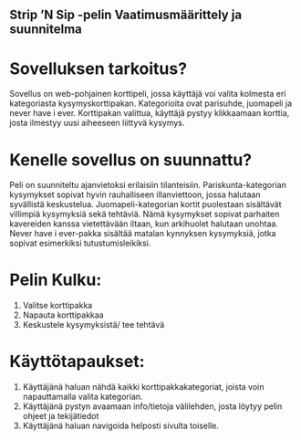 ## Strip ’N Sip -pelin Vaatimusmäärittely ja suunnitelma
# Sovelluksen tarkoitus?
Sovellus on web-pohjainen korttipeli, jossa käyttäjä voi valita kolmesta eri kategoriasta kysymyskorttipakan. Kategorioita ovat parisuhde, juomapeli ja never have i ever. Korttipakan valittua, käyttäjä pystyy klikkaamaan korttia, josta ilmestyy uusi aiheeseen liittyvä kysymys. 
# Kenelle sovellus on suunnattu?
Peli on suunniteltu ajanvietoksi erilaisiin tilanteisiin. Pariskunta-kategorian kysymykset sopivat hyvin rauhalliseen illanviettoon, jossa halutaan syvällistä keskustelua. Juomapeli-kategorian kortit puolestaan sisältävät villimpiä kysymyksiä sekä tehtäviä. Nämä kysymykset sopivat parhaiten kavereiden kanssa vietettävään iltaan, kun arkihuolet halutaan unohtaa. Never have i ever-pakka sisältää matalan kynnyksen kysymyksiä, jotka sopivat esimerkiksi tutustumisleikiksi. 
# Pelin Kulku:
1.	Valitse korttipakka
2.	Napauta korttipakkaa
3.	Keskustele kysymyksistä/ tee tehtävä
# Käyttötapaukset:
1.	Käyttäjänä haluan nähdä kaikki korttipakkakategoriat, joista voin napauttamalla valita kategorian.
2.	Käyttäjänä pystyn avaamaan info/tietoja välilehden, josta löytyy pelin ohjeet ja tekijätiedot
3.	Käyttäjänä haluan navigoida helposti sivulta toiselle. 
